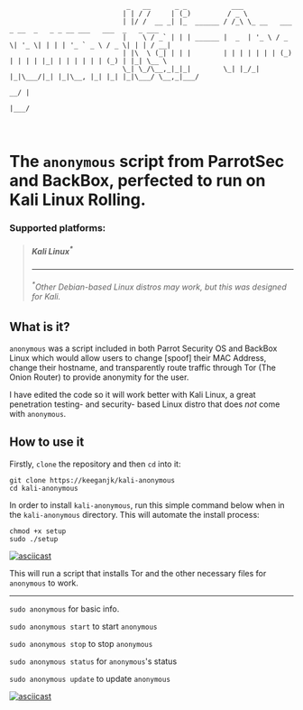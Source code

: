 ~~~~
                             _   __      _ _           ___  
                            | | / /     | (_)         / _ \                                                   
                            | |/ /  __ _| |_  ______ / /_\ \_ __   ___  _ __  _   _ _ __ ___   ___  _   _ ___ 
                            |    \ / _` | | | ______ |  _  | '_ \ / _ \| '_ \| | | | '_ ` _ \ / _ \| | | / __|
                            | |\  \ (_| | | |        | | | | | | | (_) | | | | |_| | | | | | | (_) | |_| \__ \
                            \_| \_/\__,_|_|_|        \_| |_/_| |_|\___/|_| |_|\__, |_| |_| |_|\___/ \__,_|___/
                                                                             __/ |                          
                                                                            |___/   
~~~~

<br />

# The <code>anonymous</code> script from ParrotSec and BackBox, perfected to run on Kali Linux Rolling.

### Supported platforms:
> <h5>Kali Linux<sup>*</sup></h5>
> <hr />
> <h6><sup>*</sup>Other Debian-based Linux distros may work, but this was designed for Kali.</h6>

## What is it?
<code>anonymous</code> was a script included in both Parrot Security OS and BackBox Linux which would allow users to change [spoof] their MAC Address, change their hostname, and transparently route traffic through Tor (The Onion Router) to provide anonymity for the user. 

I have edited the code so it will work better with Kali Linux, a great penetration testing- and security- based Linux distro that does <i>not</i> come with <code>anonymous</code>.

## How to use it
Firstly, <code>clone</code> the repository and then <code>cd</code> into it:
~~~~
git clone https://keeganjk/kali-anonymous
cd kali-anonymous
~~~~

In order to install <code>kali-anonymous</code>, run this simple command below when in the <code>kali-anonymous</code> directory. This will automate the install process:
~~~~
chmod +x setup
sudo ./setup
~~~~

[![asciicast](https://asciinema.org/a/2o0tciwy7luwv8oe42d1ymw75.png)](https://asciinema.org/a/2o0tciwy7luwv8oe42d1ymw75)

This will run a script that installs Tor and the other necessary files for <code>anonymous</code> to work.

<hr>

<code>sudo anonymous</code> for basic info.

<code>sudo anonymous start</code> to start <code>anonymous</code>

<code>sudo anonymous stop</code> to stop <code>anonymous</code>

<code>sudo anonymous status</code> for <code>anonymous</code>'s status

<code>sudo anonymous update</code> to update <code>anonymous</code>

[![asciicast](https://asciinema.org/a/1j66olnqqrjc9qtj31014lp92.png)](https://asciinema.org/a/1j66olnqqrjc9qtj31014lp92.png)
